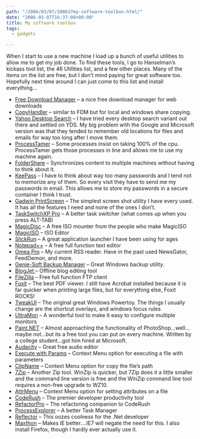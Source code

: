 ```yaml
---
path: "/2006/03/07/200637my-software-toolbox-html/" 
date: "2006-03-07T16:37:00+00:00" 
title: My software toolbox
tags:
  - gadgets

---
```

When I start to use a new machine I load up a bunch of useful utilities to allow me to get my job done. To find these tools, I go to Hanselman&rsquo;s kickass tool list, the 46 Utilities list, and a few other places. Many of the items on the list are free, but I don&rsquo;t mind paying for great software too. Hopefully next time around I can just come to this list and install everything&hellip;
  </p>
  
* <a href="http://freedownloadmanager.org/">Free Download Manager</a> &ndash; a nice free download manager for web downloads
* <a href="http://www.copyhandler.com/">CopyHandler</a> &ndash; similar to FDM but for local and windows share copying.
* <a href="http://desktop.yahoo.com/">Yahoo Desktop Search</a> &ndash; I have tried every desktop search variant out there and settled on YDS. My big problem with the Google and Microsoft version was that they tended to remember old locations for files and emails for way too long after I move them.
* <a href="http://www.donationcoder.com/Software/Mouser/proctamer/index.html">ProcessTamer</a> &ndash; Some processes insist on taking 100% of the cpu. ProcessTamer gets those processes in line and allows me to use my machine again.
* <a href="http://www.foldershare.com/" class="broken_link">FolderShare</a> &ndash; Synchronizes content to multiple machines without having to think about it.
* <a href="http://keepass.sourceforge.net/">KeePass</a> &ndash; I have to think about way too many passwords and I tend not to memorize any of them. So every visit they have to send me my passwords in email. This allows me to store my passwords in a secure container I think I trust.
* <a href="http://www.gadwin.com/printscreen/">Gadwin PrintScreen</a> &ndash; The simplest screen shot utility I have every used. It has all the features I need and none of the ones I don&rsquo;t.
* <a href="http://www.ntwind.com/taskswitchxp/">TaskSwitchXP Pro</a> &ndash; A better task switcher (what comes up when you press ALT-TAB)
* <a href="http://www.magiciso.com/tutorials/miso-magicdisc-overview.htm" class="broken_link">MagicDisc</a> &ndash; A free ISO mounter from the people who make MagicISO
* <a href="http://www.magiciso.com/index.htm" class="broken_link">MagicISO</a> &ndash; ISO Editor
* <a href="http://bayden.com/SlickRun/">SlickRun</a> &ndash; A great application launcher I have been using for ages
* <a href="http://notepad-plus.sourceforge.net/uk/site.htm">Notepad++</a> &ndash; A free full function text editor
* <a href="http://www.jetbrains.com/omea/">Omea Pro</a> &ndash; My current RSS reader. Have in the past used NewsGator, FeedDemon, and more.
* <a href="http://www.genie-soft.com/">Genie-Soft Backup Manager</a> &ndash; Great Windows backup utility.
* <a href="http://blogjet.com/">BlogJet</a><a href="http://blogjet.com/"> </a>&ndash; Offline blog editing tool
* <a href="http://filezilla.sourceforge.net/">FileZilla</a> &ndash; Free full function FTP client
* <a href="http://www.foxitsoftware.com/download.htm">Foxit</a> &ndash; The best PDF viewer. I still have Acrobat installed because it is far quicker when printing large files, but for everything else, Foxit ROCKS!
* <a href="http://www.microsoft.com/windowsxp/downloads/powertoys/xppowertoys.mspx" class="broken_link">TweakUI</a> &ndash; The original great Windows Powertoy. The things I usually change are the shortcut overlays, and windows focus rules
* <a href="http://www.realtimesoft.com/ultramon/">UltraMon</a> &ndash; A wonderful tool to make it easy to configure multiple monitors
* <a href="http://www.eecs.wsu.edu/paint.net/" class="broken_link">Paint.NET</a> &ndash; Almost approaching the functionality of PhotoShop&hellip;well&hellip;maybe not&hellip;but its a free tool you can put on every machine. Written by a college student&hellip;got him hired at Microsoft.
* <a href="http://audacity.sourceforge.net/">Audacity</a> &ndash; Great free audio editor
* <a href="http://www.mainsoft.fr/en/downloads.htm" class="broken_link">Execute with Params</a> &ndash; Context Menu option for executing a file with parameters
* <a href="http://www.mainsoft.fr/en/downloads.htm" class="broken_link">ClipName</a> &ndash; Context Menu option for copy the file&rsquo;s path
* <a href="http://www.7-zip.org/">7Zip</a> &ndash; Another Zip tool. WinZip is quicker, but 7Zip does it a little smaller and the command line version is free and the WinZip command line tool requires a non-free upgrade to WZ10.
* <a href="http://www.mainsoft.fr/en/downloads.htm" class="broken_link">AttrMenu</a> &ndash; Context Menu option for setting attributes on a file
* <a href="http://www.devexpress.com/Products/NET/CodeRush/">CodeRush</a> &ndash; The premier developer productivity tool
* <a href="http://www.devexpress.com/Products/NET/CodeRush/">RefactorPro</a> &ndash; The refactoring companion to CodeRush
* <a href="http://sysinternals.com/">ProcessExplorer</a> &ndash; A better Task Manager
* <a href="http://www.aisto.com/roeder/dotnet/">Reflector</a> &ndash; This oozes coolness for the .Net developer
* <a href="http://www.maxthon.com/">Maxthon</a> &ndash; Makes IE better&hellip;.IE7 will negate the need for this. I also install Firefox, though I hardly ever actually use it.
 